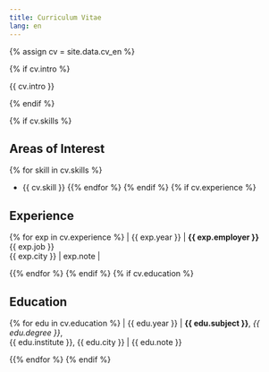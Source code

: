 ```yaml
---
title: Curriculum Vitae
lang: en
---
```


{% assign cv = site.data.cv_en %}

{% if cv.intro %}

{{ cv.intro }}

{% endif %}

{% if cv.skills %}
## Areas of Interest
{% for skill in cv.skills %}
- {{ cv.skill }}
{{% endfor %}
{% endif %}
{% if cv.experience %}
## Experience
{% for exp in cv.experience %}
| {{ exp.year }} | **{{ exp.employer }}**<br />{{ exp.job }}<br />{{ exp.city }} | exp.note |

{{% endfor %}
{% endif %}
{% if cv.education %}
## Education
{% for edu in cv.education %}
| {{ edu.year }} | **{{ edu.subject }}**, *{{ edu.degree }}*,<br />{{ edu.institute }}, {{ edu.city }} | {{ edu.note }}

{{% endfor %}
{% endif %}

